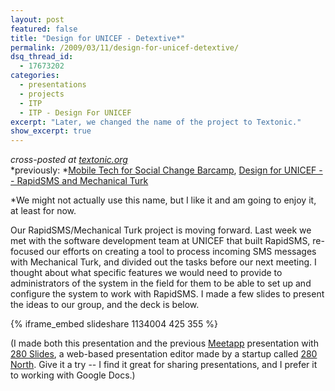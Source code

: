 ```yaml
---
layout: post
featured: false
title: "Design for UNICEF - Detextive*"
permalink: /2009/03/11/design-for-unicef-detextive/
dsq_thread_id:
  - 17673202
categories:
  - presentations
  - projects
  - ITP
  - ITP - Design For UNICEF
excerpt: "Later, we changed the name of the project to Textonic."
show_excerpt: true
---
```

*cross-posted at [textonic.org][1]*  
*previously: *[Mobile Tech for Social Change Barcamp][2], [Design for UNICEF -- RapidSMS and Mechanical Turk][3]

*We might not actually use this name, but I like it and am going to enjoy it, at least for now.

Our RapidSMS/Mechanical Turk project is moving forward. Last week we met with the software development team at UNICEF that built RapidSMS, re-focused our efforts on creating a tool to process incoming SMS messages with Mechanical Turk, and divided out the tasks before our next meeting. I thought about what specific features we would need to provide to administrators of the system in the field for them to be able to set up and configure the system to work with RapidSMS. I made a few slides to present the ideas to our group, and the deck is below.

{% iframe_embed slideshare 1134004 425 355 %}

(I made both this presentation and the previous [Meetapp][4] presentation with [280 Slides][5], a web-based presentation editor made by a startup called [280 North][6]. Give it a try -- I find it great for sharing presentations, and I prefer it to working with Google Docs.)

 [1]: http://textonic.org/2009/03/11/design-for-unicef-detextive/
 [2]: /2009/02/25/mobile-tech-for-social-change-barcamp/
 [3]: /2009/02/20/design-for-unicef-rapidsms-and-mechanical-turk/
 [4]: /2009/03/05/little-computers-meetapp-a-meetupcom-iphone-app/
 [5]: http://280slides.com/
 [6]: http://280north.com/